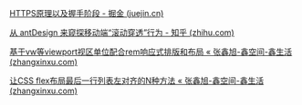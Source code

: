 [HTTPS原理以及握手阶段 - 掘金 (juejin.cn)](https://juejin.cn/post/6844903892765900814)

[从 antDesign 来窥探移动端“滚动穿透”行为 - 知乎 (zhihu.com)](https://zhuanlan.zhihu.com/p/646906842)

[基于vw等viewport视区单位配合rem响应式排版和布局 « 张鑫旭-鑫空间-鑫生活 (zhangxinxu.com)](https://www.zhangxinxu.com/wordpress/2016/08/vw-viewport-responsive-layout-typography/)

[让CSS flex布局最后一行列表左对齐的N种方法 « 张鑫旭-鑫空间-鑫生活 (zhangxinxu.com)](https://www.zhangxinxu.com/wordpress/2019/08/css-flex-last-align/)